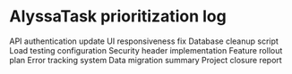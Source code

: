 # AlyssaTask prioritization log
API authentication update
UI responsiveness fix
Database cleanup script
Load testing configuration
Security header implementation
Feature rollout plan
Error tracking system
Data migration summary
Project closure report
